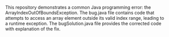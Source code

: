This repository demonstrates a common Java programming error: the ArrayIndexOutOfBoundsException. The bug.java file contains code that attempts to access an array element outside its valid index range, leading to a runtime exception. The bugSolution.java file provides the corrected code with explanation of the fix.